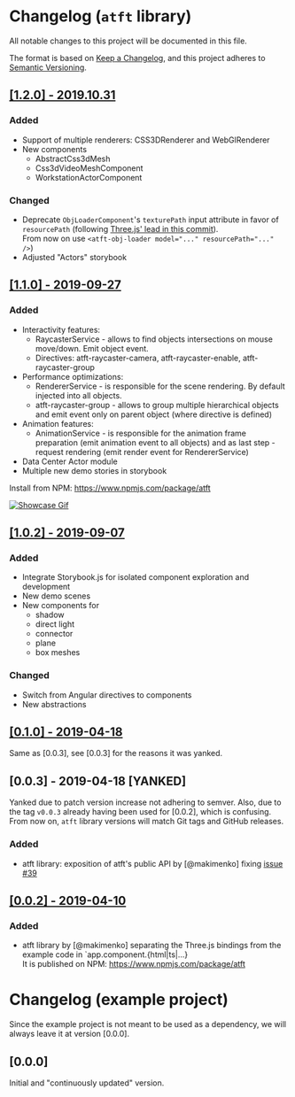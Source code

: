 # Changelog (`atft` library)
All notable changes to this project will be documented in this file.

The format is based on [Keep a Changelog](https://keepachangelog.com/en/1.0.0/),
and this project adheres to [Semantic Versioning](https://semver.org/spec/v2.0.0.html).

## [[1.2.0] - 2019.10.31](https://github.com/makimenko/angular-template-for-threejs/releases/tag/1.2.0)
### Added
- Support of multiple renderers: CSS3DRenderer and WebGlRenderer
- New components
  - AbstractCss3dMesh
  - Css3dVideoMeshComponent
  - WorkstationActorComponent
### Changed
- Deprecate `ObjLoaderComponent`'s `texturePath` input attribute in favor of `resourcePath` (following [Three.js' lead in this commit](https://github.com/mrdoob/three.js/commit/963bcc8144224f248f6d4687d95d3b191c0712df)).<br>
  From now on use `<atft-obj-loader model="..." resourcePath="..." />`)
- Adjusted "Actors" storybook

## [[1.1.0] - 2019-09-27](https://github.com/makimenko/angular-template-for-threejs/releases/tag/1.1.0)
### Added
- Interactivity features:
  - RaycasterService - allows to find objects intersections on mouse move/down. Emit object event.
  - Directives: atft-raycaster-camera, atft-raycaster-enable, atft-raycaster-group
- Performance optimizations:
  - RendererService - is responsible for the scene rendering. By default injected into all objects.
  - atft-raycaster-group - allows to group multiple hierarchical objects and emit event only on parent object (where directive is defined)
- Animation features:
  - AnimationService - is responsible for the animation frame preparation (emit animation event to all objects) and as last step - request rendering (emit render event for RendererService)
- Data Center Actor module
- Multiple new demo stories in storybook

Install from NPM: https://www.npmjs.com/package/atft

[![Showcase Gif](https://user-images.githubusercontent.com/11466819/65801227-479ccd00-e181-11e9-8da8-e93ccb1047c6.gif)](https://user-images.githubusercontent.com/11466819/65801227-479ccd00-e181-11e9-8da8-e93ccb1047c6.gif)

## [[1.0.2] - 2019-09-07](https://github.com/makimenko/angular-template-for-threejs/releases/tag/1.0.2)
### Added
- Integrate Storybook.js for isolated component exploration and development
- New demo scenes
- New components for
  - shadow
  - direct light
  - connector
  - plane
  - box meshes
### Changed
- Switch from Angular directives to components
- New abstractions

## [[0.1.0] - 2019-04-18](https://github.com/makimenko/angular-template-for-threejs/releases/tag/v0.1.0)
Same as [0.0.3], see [0.0.3] for the reasons it was yanked.

## [0.0.3] - 2019-04-18 [YANKED]
Yanked due to patch version increase not adhering to semver. Also, due to the tag `v0.0.3` already having been used for [0.0.2], which is confusing. From now on, `atft` library versions will match Git tags and GitHub releases.
### Added
- atft library: exposition of atft's public API by [@makimenko] fixing [issue #39](https://github.com/makimenko/angular-template-for-threejs/issues/39)

## [[0.0.2] - 2019-04-10](https://github.com/makimenko/angular-template-for-threejs/releases/tag/v0.0.3)
### Added
- atft library by [@makimenko] separating the Three.js bindings from the example code in `app.component.{html|ts|...}<br>
  It is published on NPM: https://www.npmjs.com/package/atft

# Changelog (example project)
Since the example project is not meant to be used as a dependency, we will always leave it at version [0.0.0].

## [0.0.0]
Initial and "continuously updated" version.
